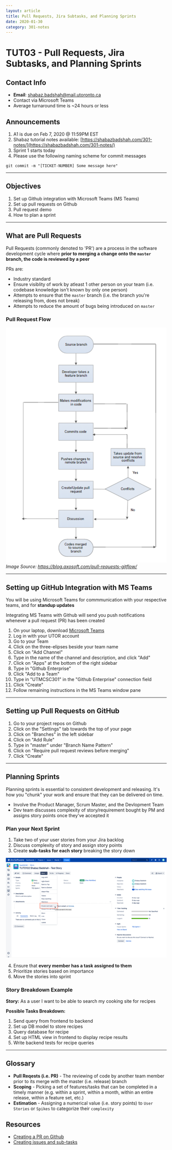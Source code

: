 ```yaml
---
layout: article
title: Pull Requests, Jira Subtasks, and Planning Sprints
date: 2020-01-30
category: 301-notes
---
```


# TUT03 - Pull Requests, Jira Subtasks, and Planning Sprints

## Contact Info

- __Email__: shabaz.badshah@mail.utoronto.ca
- Contact via Microsoft Teams
- Average turnaround time is ~24 hours or less

## Announcements

1. A1 is due on Feb 7, 2020 @ 11:59PM EST
2. Shabaz tutorial notes available: [https://shabazbadshah.com/301-notes/](https://shabazbadshah.com/301-notes/)
3. Sprint 1 starts today
4. Please use the following naming scheme for commit messages

```shell
git commit -m "[TICKET-NUMBER] Some message here"
```

---

## Objectives

1. Set up Github integration with Microsoft Teams (MS Teams)
2. Set up pull requests on Github
3. Pull request demo
4. How to plan a sprint

---

## What are Pull Requests

Pull Requests (commonly denoted to 'PR') are a process in the software development cycle where __prior to merging a change onto the `master` branch, the code is reviewed by a peer__

PRs are:

- Industry standard
- Ensure visiblity of work by atleast 1 other person on your team (i.e. codebase knowledge isn't known by only one person)
- Attempts to ensure that the `master` branch (i.e. the branch you're releasing from, does not break)
- Attempts to reduce the amount of bugs being introduced on `master`

### Pull Request Flow

![Pull Request Flow](/assets/notes/301-assets/pull-request-flow.png)
*Image Source: https://blog.axosoft.com/pull-requests-gitflow/*

---

## Setting up GitHub Integration with MS Teams

You will be using Microsoft Teams for commmunication with your respective teams, and for __standup updates__

Integrating MS Teams with Github will send you push notifications whenever a pull request (PR) has been created

1. On your laptop, download [Microsoft Teams](https://teams.microsoft.com/downloads)
2. Log in with your UTOR account
3. Go to your Team
4. Click on the three-elipses beside your team name
5. Click on "Add Channel"
6. Type in the name of the channel and description, and click "Add"
7. Click on "Apps" at the bottom of the right sidebar
8. Type in "Github Enterprise"
9. Click "Add to a Team"
10. Type in "UTMCSC301" in the "Github Enterprise" connection field
11. Click "Create"
12. Follow remaining instructions in the MS Teams window pane

---

## Setting up Pull Requests on GitHub

1. Go to your project repos on Github
2. Click on the "Settings" tab towards the top of your page
3. Click on "Branches" in the left sidebar
4. Click on "Add Rule"
5. Type in "master" under "Branch Name Pattern"
6. Click on "Require pull request reviews before merging"
7. Click "Create"

---

## Planning Sprints

Planning sprints is essential to consistent development and releasing. It's how you "chunk" your work and ensure that they can be delivered on time.

- Involve the Product Manager, Scrum Master, and the Devlopment Team
- Dev team discusses complexity of story/requirement bought by PM and assigns story points once they've accepted it

### Plan your Next Sprint

1. Take two of your user stories from your Jira backlog
2. Discuss complexity of story and assign story points
3. Create __sub-tasks for each story__ breaking the story down

![Creating a Jira subtask](/assets/notes/301-assets/jira-create-subtask.png)

4. Ensure that __every member has a task assigned to them__
5. Prioritize stories based on importance
6. Move the stories into sprint

### Story Breakdown Example

__Story:__ As a user I want to be able to search my cooking site for recipes

__Possible Tasks Breakdown:__

1. Send query from frontend to backend
2. Set up DB model to store recipes
3. Query database for recipe
4. Set up HTML view in frontend to display recipe results
5. Write backend tests for recipe queries

---

## Glossary

- __Pull Reqests (i.e. PR)__ - The reviewing of code by another team member prior to its merge with the master (i.e. release) branch
- __Scoping__ - Picking a set of features/tasks that can be completed in a timely manner (e.g. within a sprint, within a month, within an entire release, within a feature set, etc.)
- __Estimation__ - Assigning a numerical value (i.e. story points) to `User Stories` or `Spikes` to categorize their `complexity`

## Resources

- [Creating a PR on Github](https://help.github.com/en/github/collaborating-with-issues-and-pull-requests/creating-a-pull-request)
- [Creating issues and sub-tasks](https://confluence.atlassian.com/jirasoftwarecloud/creating-issues-and-sub-tasks-764478439.html)